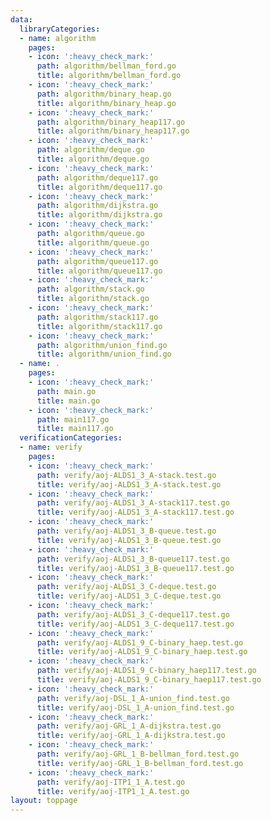 ```yaml
---
data:
  libraryCategories:
  - name: algorithm
    pages:
    - icon: ':heavy_check_mark:'
      path: algorithm/bellman_ford.go
      title: algorithm/bellman_ford.go
    - icon: ':heavy_check_mark:'
      path: algorithm/binary_heap.go
      title: algorithm/binary_heap.go
    - icon: ':heavy_check_mark:'
      path: algorithm/binary_heap117.go
      title: algorithm/binary_heap117.go
    - icon: ':heavy_check_mark:'
      path: algorithm/deque.go
      title: algorithm/deque.go
    - icon: ':heavy_check_mark:'
      path: algorithm/deque117.go
      title: algorithm/deque117.go
    - icon: ':heavy_check_mark:'
      path: algorithm/dijkstra.go
      title: algorithm/dijkstra.go
    - icon: ':heavy_check_mark:'
      path: algorithm/queue.go
      title: algorithm/queue.go
    - icon: ':heavy_check_mark:'
      path: algorithm/queue117.go
      title: algorithm/queue117.go
    - icon: ':heavy_check_mark:'
      path: algorithm/stack.go
      title: algorithm/stack.go
    - icon: ':heavy_check_mark:'
      path: algorithm/stack117.go
      title: algorithm/stack117.go
    - icon: ':heavy_check_mark:'
      path: algorithm/union_find.go
      title: algorithm/union_find.go
  - name: .
    pages:
    - icon: ':heavy_check_mark:'
      path: main.go
      title: main.go
    - icon: ':heavy_check_mark:'
      path: main117.go
      title: main117.go
  verificationCategories:
  - name: verify
    pages:
    - icon: ':heavy_check_mark:'
      path: verify/aoj-ALDS1_3_A-stack.test.go
      title: verify/aoj-ALDS1_3_A-stack.test.go
    - icon: ':heavy_check_mark:'
      path: verify/aoj-ALDS1_3_A-stack117.test.go
      title: verify/aoj-ALDS1_3_A-stack117.test.go
    - icon: ':heavy_check_mark:'
      path: verify/aoj-ALDS1_3_B-queue.test.go
      title: verify/aoj-ALDS1_3_B-queue.test.go
    - icon: ':heavy_check_mark:'
      path: verify/aoj-ALDS1_3_B-queue117.test.go
      title: verify/aoj-ALDS1_3_B-queue117.test.go
    - icon: ':heavy_check_mark:'
      path: verify/aoj-ALDS1_3_C-deque.test.go
      title: verify/aoj-ALDS1_3_C-deque.test.go
    - icon: ':heavy_check_mark:'
      path: verify/aoj-ALDS1_3_C-deque117.test.go
      title: verify/aoj-ALDS1_3_C-deque117.test.go
    - icon: ':heavy_check_mark:'
      path: verify/aoj-ALDS1_9_C-binary_haep.test.go
      title: verify/aoj-ALDS1_9_C-binary_haep.test.go
    - icon: ':heavy_check_mark:'
      path: verify/aoj-ALDS1_9_C-binary_haep117.test.go
      title: verify/aoj-ALDS1_9_C-binary_haep117.test.go
    - icon: ':heavy_check_mark:'
      path: verify/aoj-DSL_1_A-union_find.test.go
      title: verify/aoj-DSL_1_A-union_find.test.go
    - icon: ':heavy_check_mark:'
      path: verify/aoj-GRL_1_A-dijkstra.test.go
      title: verify/aoj-GRL_1_A-dijkstra.test.go
    - icon: ':heavy_check_mark:'
      path: verify/aoj-GRL_1_B-bellman_ford.test.go
      title: verify/aoj-GRL_1_B-bellman_ford.test.go
    - icon: ':heavy_check_mark:'
      path: verify/aoj-ITP1_1_A.test.go
      title: verify/aoj-ITP1_1_A.test.go
layout: toppage
---
```

